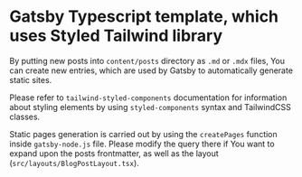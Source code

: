 # Gatsby Typescript template, which uses Styled Tailwind library

By putting new posts into `content/posts` directory as `.md` or `.mdx` files,
You can create new entries, which are used by Gatsby to automatically generate static sites.

Please refer to `tailwind-styled-components` documentation for information about
styling elements by using `styled-components` syntax and TailwindCSS classes.

Static pages generation is carried out by using the `createPages` function inside `gatsby-node.js` file.
Please modify the query there if You want to expand upon the posts frontmatter,
as well as the layout (`src/layouts/BlogPostLayout.tsx`).
